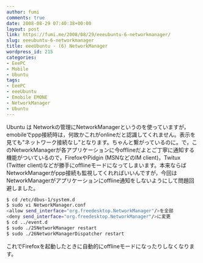 ```yaml
---
author: fumi
comments: true
date: 2008-08-29 07:40:38+00:00
layout: post
link: https://fumi.me/2008/08/29/eeeubuntu-6-networkmanager/
slug: eeeubuntu-6-networkmanager
title: eeeUbuntu - (6) NetworkManager
wordpress_id: 215
categories:
- EeePC
- Mobile
- Ubuntu
tags:
- EeePC
- eeeUbuntu
- Emobile EMONE
- NetworkManager
- Ubuntu
---
```


Ubuntu は Networkの管理にNetworkManagerというのを使っていますが，emobileでppp接続時は，何故かこれがonlineだと認識してくれません。表示を見ても"ネットワーク接続なし"となります。ちゃんと繋がっているのに。で，このNetworkManagerが各アプリケーションに今offlineだよとご丁寧に通知する機能がついているので，FirefoxやPidgin (MSNなどのIM client)，Twitux (Twitter client)などが勝手にofflineモードになってしまいます。本来ならばNetworkManagerがppp接続も監視してくれればいいんですが，今回はNetworkManagerがアプリケーションにoffline通知をしないようにして問題回避しました。

```bash
$ cd /etc/dbus-1/system.d
$ sudo vi NetworkManager.conf
<allow send_interface="org.freedesktop.NetworkManager"/>を全部
<deny send_interface="org.freedesktop.NetworkManager"/>に変更
$ cd ../event.d
$ sudo ./25NetworkManager restart
$ sudo ./26NetworkManagerDispatcher restart
```

これでFirefoxを起動したときに自動的にofflineモードになったりしなくなります。
